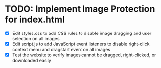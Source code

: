 # TODO: Implement Image Protection for index.html

- [x] Edit styles.css to add CSS rules to disable image dragging and user selection on all images
- [x] Edit script.js to add JavaScript event listeners to disable right-click context menu and dragstart event on all images
- [x] Test the website to verify images cannot be dragged, right-clicked, or downloaded easily
